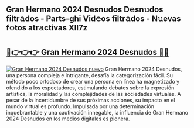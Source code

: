 ## Gran Hermano 2024 Desnudos D𝚎sn𝚞dos filtr𝚊dos - Parts-ghi Vid𝚎os filtr𝚊dos - N𝚞evas f𝚘tos atr𝚊ctivas XlI7z

# <h2><a href="http://mbbeclo.tromn.icu/?c=Gran+Hermano+2024+Desnudos">🔗👉👉👉 Gran Hermano 2024 Desnudos 🔗🔗</a></h2>

[![Gran Hermano 2024 Desnudos nuevo](https://i.imgur.com/pEAQMta.gif)](http://mbbeclo.tromn.icu/?c=Gran+Hermano+2024+Desnudos)
Gran Hermano 2024 Desnudos, una persona compleja e intrigante, desafía la categorización fácil. Su método poco ortodoxo de crear una persona en línea ha magnetizado y ofendido a los espectadores, estimulando debates sobre la expresión artística, la moralidad y las complejidades de las sociedades virtuales. A pesar de la incertidumbre de sus próximas acciones, su impacto en el mundo virtual es profundo. Impulsada por una determinación inquebrantable y una cautivación innegable, la influencia de Gran Hermano 2024 Desnudos en los medios digitales es pionera.
